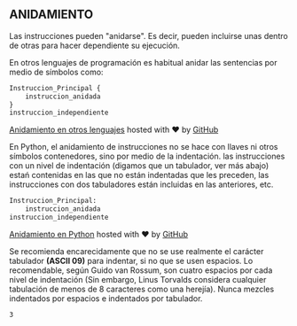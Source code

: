 ## ANIDAMIENTO

Las instrucciones pueden "anidarse". Es decir, pueden incluirse unas dentro de otras para hacer dependiente su ejecución.

En otros lenguajes de programación es habitual anidar las sentencias por medio de símbolos como:
```python
Instruccion_Principal {
    instruccion_anidada
}
instruccion_independiente
```
[Anidamiento en otros lenguajes](https://gist.github.com/psicobyte/6163945#file-anidamiento-en-otros-lenguajes) hosted with ❤ by [GitHub](https://github.com/)

En Python, el anidamiento de instrucciones no se hace con llaves ni otros símbolos contenedores, sino por medio de la indentación. las instrucciones con un nivel de indentación (digamos que un tabulador, ver más abajo) estań contenidas en las que no están indentadas que les preceden, las instrucciones con dos tabuladores están incluidas en las anteriores, etc.
```python
Instruccion_Principal:
    instruccion_anidada
instruccion_independiente
```
[Anidamiento en Python](https://gist.github.com/psicobyte/6163957#file-anidamiento-en-python) hosted with ❤ by [GitHub](https://github.com/)

Se recomienda encarecidamente que no se use realmente el carácter tabulador **(ASCII 09)** para indentar, si no que se usen espacios. Lo recomendable, según Guido van Rossum, son cuatro espacios por cada nivel de indentación (Sin embargo, Linus Torvalds considera cualquier tabulación de menos de 8 caracteres como una herejía). Nunca mezcles indentados por espacios e indentados por tabulador.

    3
